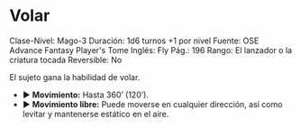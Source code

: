 # Volar

Clase-Nivel: Mago-3
Duración: 1d6 turnos +1 por nivel
Fuente: OSE Advance Fantasy Player's Tome
Inglés: Fly
Pág.: 196
Rango: El lanzador o la criatura tocada
Reversible: No

El sujeto gana la habilidad de volar. 

- ▶ **Movimiento:** Hasta 360’ (120’).
- ▶ **Movimiento libre:** Puede moverse en cualquier dirección, así como levitar y mantenerse estático en el aire.